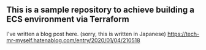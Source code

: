 ## This is a sample repository to achieve building a ECS environment via Terraform

I've written a blog post here. (sorry, this is written in Japanese)
https://tech-mr-myself.hatenablog.com/entry/2020/01/04/210518
